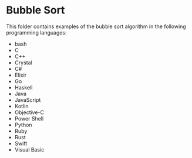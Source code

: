 # Bubble Sort

This folder contains examples of the bubble sort algorithm in the following programming languages:

* bash
* C
* C++
* Crystal
* C#
* Elixir
* Go
* Haskell
* Java
* JavaScript
* Kotlin
* Objective-C
* Power Shell
* Python
* Ruby
* Rust
* Swift
* Visual Basic
